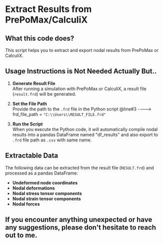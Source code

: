 # Extract Results from PrePoMax/CalculiX

## What this code does?
This script helps you to extract and export nodal results from PrePoMax or CalculiX.

## Usage Instructions is Not Needed Actually But..
1. **Generate Result File**  
   After running a simulation with PrePoMax or CalculiX, a result file (`result.frd`) will be generated.

2. **Set the File Path**  
   Provide the path to the `.frd` file in the Python script @line#3 ----> frd_file_path = `"C:\\Users\\RESULT_FILE.frd"`

3. **Run the Script**  
   When you execute the Python code, it will automatically compile nodal results into a pandas DataFrame named "df_results" and also export to `.frd` file path as `.csv` with same name.

## Extractable Data
The following data can be extracted from the result file (`RESULT.frd`) and processed as a pandas DataFrame:

- **Undeformed node coordinates**  
- **Nodal deformations**  
- **Nodal stress tensor components**  
- **Nodal strain tensor components**  
- **Nodal forces**

## If you encounter anything unexpected or have any suggestions, please don't hesitate to reach out to me.
